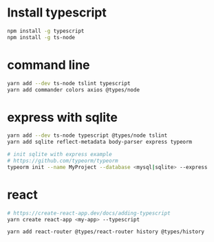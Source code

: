 
# Install typescript

```sh
npm install -g typescript
npm install -g ts-node
```

# command line

```sh
yarn add --dev ts-node tslint typescript
yarn add commander colors axios @types/node
```

# express with sqlite

```sh
yarn add --dev ts-node typescript @types/node tslint
yarn add sqlite reflect-metadata body-parser express typeorm

# init sqlite with express example
# https://github.com/typeorm/typeorm
typeorm init --name MyProject --database <mysql|sqlite> --express
```
# react

```sh
# https://create-react-app.dev/docs/adding-typescript
yarn create react-app <my-app> --typescript

yarn add react-router @types/react-router history @types/history

```
